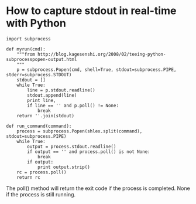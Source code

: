 # How to capture stdout in real-time with Python

```text
import subprocess

def myrun(cmd):
    """from http://blog.kagesenshi.org/2008/02/teeing-python-subprocesspopen-output.html
    """
    p = subprocess.Popen(cmd, shell=True, stdout=subprocess.PIPE, stderr=subprocess.STDOUT)
    stdout = []
    while True:
        line = p.stdout.readline()
        stdout.append(line)
        print line,
        if line == '' and p.poll() != None:
            break
    return ''.join(stdout)
```

```text
def run_command(command):
    process = subprocess.Popen(shlex.split(command), stdout=subprocess.PIPE)
    while True:
        output = process.stdout.readline()
        if output == '' and process.poll() is not None:
            break
        if output:
            print output.strip()
    rc = process.poll()
    return rc
```

The poll\(\) method will return the exit code if the process is completed. None if the process is still running.

